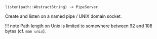 ```
listen(path::AbstractString) -> PipeServer
```

Create and listen on a named pipe / UNIX domain socket.

!!! note
    Path length on Unix is limited to somewhere between 92 and 108 bytes (cf. `man unix`).

